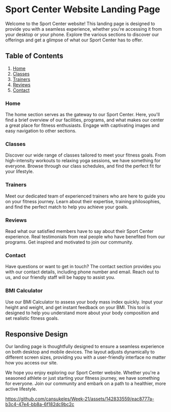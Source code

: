 # Sport Center Website Landing Page

Welcome to the Sport Center website! This landing page is designed to provide you with a seamless experience, whether you're accessing it from your desktop or your phone. Explore the various sections to discover our offerings and get a glimpse of what our Sport Center has to offer.

## Table of Contents

1. [Home](#home)
2. [Classes](#classes)
3. [Trainers](#trainers)
4. [Reviews](#reviews)
5. [Contact](#contact)

### Home

The home section serves as the gateway to our Sport Center. Here, you'll find a brief overview of our facilities, programs, and what makes our center a great place for fitness enthusiasts. Engage with captivating images and easy navigation to other sections.

### Classes

Discover our wide range of classes tailored to meet your fitness goals. From high-intensity workouts to relaxing yoga sessions, we have something for everyone. Browse through our class schedules, and find the perfect fit for your lifestyle.

### Trainers

Meet our dedicated team of experienced trainers who are here to guide you on your fitness journey. Learn about their expertise, training philosophies, and find the perfect match to help you achieve your goals.

### Reviews

Read what our satisfied members have to say about their Sport Center experience. Real testimonials from real people who have benefited from our programs. Get inspired and motivated to join our community.

### Contact

Have questions or want to get in touch? The contact section provides you with our contact details, including phone number and email. Reach out to us, and our friendly staff will be happy to assist you.

### BMI Calculator

Use our BMI Calculator to assess your body mass index quickly. Input your height and weight, and get instant feedback on your BMI. This tool is designed to help you understand more about your body composition and set realistic fitness goals.

## Responsive Design

Our landing page is thoughtfully designed to ensure a seamless experience on both desktop and mobile devices. The layout adjusts dynamically to different screen sizes, providing you with a user-friendly interface no matter how you access our site.

We hope you enjoy exploring our Sport Center website. Whether you're a seasoned athlete or just starting your fitness journey, we have something for everyone. Join our community and embark on a path to a healthier, more active lifestyle.




https://github.com/cansukeles/Week-21/assets/142833559/eac8777a-b3c4-47e4-bb8a-6f182dc9bc2c

